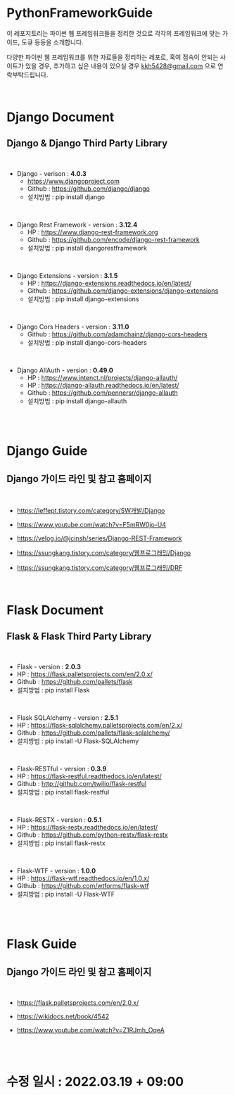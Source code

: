 # PythonFrameworkGuide
이 레포지토리는 파이썬 웹 프레임워크들을 정리한 것으로 각각의 프레임워크에 맞는 가이드, 도큐 등등을 소개합니다. 

다양한 파이썬 웹 프레임워크를 위한 자료들을 정리하는 레포로, 혹여 접속이 안되는 사이트가 있을 경우, 추가하고 싶은 내용이 있으실 경우 kkh5428@gmail.com 으로 연락부탁드립니다.

<br>

# Django Document
## Django & Django Third Party Library 

<br>


- Django - verison : <b> 4.0.3 </b>
  - https://www.djangoproject.com
  - Github : https://github.com/django/django
  - 설치방법 : pip install django

<br>

- Django Rest Framework - version : <b> 3.12.4 </b>
  - HP : https://www.django-rest-framework.org
  - Github : https://github.com/encode/django-rest-framework
  - 설치방법 : pip install djangorestframework

<br>

- Django Extensions - version : <b> 3.1.5 </b>
  - HP : https://django-extensions.readthedocs.io/en/latest/
  - Github : https://github.com/django-extensions/django-extensions
  - 설치방법 : pip install django-extensions

<br>

- Django Cors Headers - version : <b> 3.11.0 </b>
  - Github : https://github.com/adamchainz/django-cors-headers
  - 설치방법 : pip install django-cors-headers


<br>

- Django AllAuth - version : <b> 0.49.0 </b>
  - HP : https://www.intenct.nl/projects/django-allauth/
  - HP : https://django-allauth.readthedocs.io/en/latest/
  - Github : https://github.com/pennersr/django-allauth
  - 설치방법 : pip install django-allauth


<br>
<br>

# Django Guide 

## Django 가이드 라인 및 참고 홈페이지

<br>

- https://leffept.tistory.com/category/SW개발/Django

- https://www.youtube.com/watch?v=F5mRW0jo-U4

- https://velog.io/@jcinsh/series/Django-REST-Framework

- https://ssungkang.tistory.com/category/웹프로그래밍/Django

- https://ssungkang.tistory.com/category/웹프로그래밍/DRF


<br>

# Flask Document
## Flask & Flask Third Party Library 

<br>

- Flask - version : <b> 2.0.3 </b>
- HP : https://flask.palletsprojects.com/en/2.0.x/
- Github : https://github.com/pallets/flask
- 설치방법 : pip install Flask

<br>

- Flask SQLAlchemy - version : <b> 2.5.1 </b>
- HP : https://flask-sqlalchemy.palletsprojects.com/en/2.x/
- Github : https://github.com/pallets/flask-sqlalchemy/
- 설치방법 : pip install -U Flask-SQLAlchemy

<br>

- Flask-RESTful - version : <b> 0.3.9 </b>
- HP : https://flask-restful.readthedocs.io/en/latest/
- Github : http://github.com/twilio/flask-restful
- 설치방법 : pip install flask-restful

<br>

- Flask-RESTX - version : <b>0.5.1</b>
- HP : https://flask-restx.readthedocs.io/en/latest/
- Github : https://github.com/python-restx/flask-restx
- 설치방법 : pip install flask-restx

<br>

- Flask-WTF - version : <b>1.0.0</b>
- HP : https://flask-wtf.readthedocs.io/en/1.0.x/
- Github : https://github.com/wtforms/flask-wtf
- 설치방법 : pip install -U Flask-WTF

<br>
<br>

# Flask Guide

## Django 가이드 라인 및 참고 홈페이지

<br>

- https://flask.palletsprojects.com/en/2.0.x/

- https://wikidocs.net/book/4542

- https://www.youtube.com/watch?v=Z1RJmh_OqeA

<br>
<br>

# 수정 일시 : 2022.03.19 + 09:00
